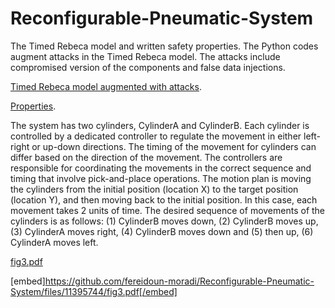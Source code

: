 # Reconfigurable-Pneumatic-System

The Timed Rebeca model and written safety properties.
The Python codes augment attacks in the Timed Rebeca model. The attacks include compromised version of the components and false data injections.


<body>
    <p><a href="https://github.com/fereidoun-moradi/Reconfigurable-Pneumatic-System/blob/main/RPS_V2024_attackmodel.rebeca">Timed Rebeca model augmented with attacks</a>.</p>
    <p><a href="https://github.com/fereidoun-moradi/Reconfigurable-Pneumatic-System/blob/main/RPS_V2024_attackmodel.property">Properties</a>.</p>   
</body>




The system has two cylinders, CylinderA and CylinderB. Each cylinder is controlled by a dedicated controller to regulate the movement in either left-right or up-down directions. The timing of the movement for cylinders can differ based on the direction of the
movement. The controllers are responsible for coordinating the movements in the correct sequence and timing that involve pick-and-place operations.
The motion plan is moving the cylinders from the initial position (location X) to the target position (location Y), and then moving back to the initial position. In this case, each movement takes 2 units of time. The desired sequence of movements of the cylinders is as follows: (1) CylinderB moves
down, (2) CylinderB moves up, (3) CylinderA moves right, (4) CylinderB moves down and (5) then up, (6) CylinderA moves left.

[fig3.pdf](https://github.com/fereidoun-moradi/Reconfigurable-Pneumatic-System/files/11395744/fig3.pdf)

 [embed]https://github.com/fereidoun-moradi/Reconfigurable-Pneumatic-System/files/11395744/fig3.pdf[/embed] 
